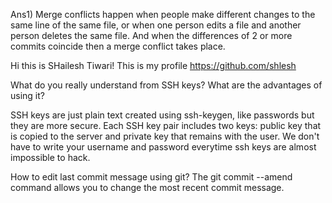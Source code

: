 Ans1) Merge conflicts happen when people make different changes to the same line of the same file, or when one person edits a file and another person deletes the same file. And when the differences of 2 or more commits coincide then a merge conflict takes place.

Hi this is SHailesh Tiwari!
This is my profile https://github.com/shlesh

What do you really understand from SSH keys? What are the advantages of using it?

SSH keys are just plain text created using ssh-keygen, like passwords but they are more secure. Each SSH key pair includes two keys: public key that is copied to the server and private key that remains with the user.
We don't have to write your username and password everytime
ssh keys are almost impossible to hack.

How to edit last commit message using git?
The git commit --amend command allows you to change the most recent commit message.
